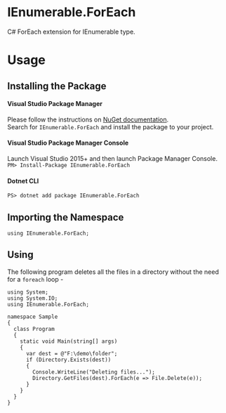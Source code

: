 # IEnumerable.ForEach
C# ForEach extension for IEnumerable type.

# Usage

## Installing the Package

#### Visual Studio Package Manager
Please follow the instructions on [NuGet documentation](https://docs.microsoft.com/en-us/nuget/tools/package-manager-ui).  
Search for `IEnumerable.ForEach` and install the package to your project.

#### Visual Studio Package Manager Console
Launch Visual Studio 2015+ and then launch Package Manager Console.  
`PM> Install-Package IEnumerable.ForEach`

#### Dotnet CLI
`PS> dotnet add package IEnumerable.ForEach`

## Importing the Namespace
`using IEnumerable.ForEach;`

## Using
The following program deletes all the files in a directory without the need for a `foreach` loop -  
```
using System;
using System.IO;
using IEnumerable.ForEach;

namespace Sample
{
  class Program
  {
    static void Main(string[] args)
    {
      var dest = @"F:\demo\folder";
      if (Directory.Exists(dest))
      {
        Console.WriteLine("Deleting files...");
        Directory.GetFiles(dest).ForEach(e => File.Delete(e));
      }
    }
  }
}
```